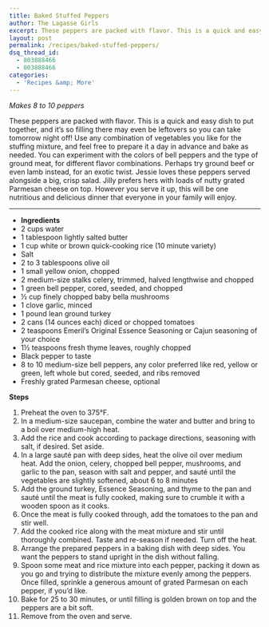 ```yaml
---
title: Baked Stuffed Peppers
author: The Lagasse Girls
excerpt: These peppers are packed with flavor. This is a quick and easy dish to put together, and it’s so filling there may even be leftovers so you can take tomorrow night off! Use any combination of vegetables you like for the stuffing mixture, and feel free to prepare it a day in advance and bake as needed. You can experiment with the colors of bell peppers and the type of ground meat, for different flavor combinations. Perhaps try ground beef or even lamb instead, for an exotic twist. Jessie loves these peppers served alongside a big, crisp salad. Jilly prefers hers with loads of nutty grated Parmesan cheese on top. However you serve it up, this will be one nutritious and delicious dinner that everyone in your family will enjoy.
layout: post
permalink: /recipes/baked-stuffed-peppers/
dsq_thread_id:
  - 803888466
  - 803888466
categories:
  - 'Recipes &amp; More'
---
```

*Makes 8 to 10 peppers*

These peppers are packed with flavor. This is a quick and easy dish to put together, and it’s so filling there may even be leftovers so you can take tomorrow night off! Use any combination of vegetables you like for the stuffing mixture, and feel free to prepare it a day in advance and bake as needed. You can experiment with the colors of bell peppers and the type of ground meat, for different flavor combinations. Perhaps try ground beef or even lamb instead, for an exotic twist. Jessie loves these peppers served alongside a big, crisp salad. Jilly prefers hers with loads of nutty grated Parmesan cheese on top. However you serve it up, this will be one nutritious and delicious dinner that everyone in your family will enjoy.  
****

  * **Ingredients**
  * 2 cups water
  * 1 tablespoon lightly salted butter
  * 1 cup white or brown quick-cooking rice (10 minute variety)
  * Salt
  * 2 to 3 tablespoons olive oil
  * 1 small yellow onion, chopped
  * 2 medium-size stalks celery, trimmed, halved lengthwise and chopped
  * 1 green bell pepper, cored, seeded, and chopped
  * ½ cup finely chopped baby bella mushrooms
  * 1 clove garlic, minced
  * 1 pound lean ground turkey
  * 2 cans (14 ounces each) diced or chopped tomatoes
  * 2 teaspoons Emeril’s Original Essence Seasoning or Cajun seasoning of your choice
  * 1½ teaspoons fresh thyme leaves, roughly chopped
  * Black pepper to taste
  * 8 to 10 medium-size bell peppers, any color preferred like red, yellow or green, left whole but cored, seeded, and ribs removed
  * Freshly grated Parmesan cheese, optional

**Steps**

  1. Preheat the oven to 375°F.
  2. In a medium-size saucepan, combine the water and butter and bring to a boil over medium-high heat.
  3. Add the rice and cook according to package directions, seasoning with salt, if desired. Set aside.
  4. In a large sauté pan with deep sides, heat the olive oil over medium heat. Add the onion, celery, chopped bell pepper, mushrooms, and garlic to the pan, season with salt and pepper, and sauté until the vegetables are slightly softened, about 6 to 8 minutes
  5. Add the ground turkey, Essence Seasoning, and thyme to the pan and sauté until the meat is fully cooked, making sure to crumble it with a wooden spoon as it cooks.
  6. Once the meat is fully cooked through, add the tomatoes to the pan and stir well.
  7. Add the cooked rice along with the meat mixture and stir until thoroughly combined. Taste and re-season if needed. Turn off the heat.
  8. Arrange the prepared peppers in a baking dish with deep sides. You want the peppers to stand upright in the dish without falling.
  9. Spoon some meat and rice mixture into each pepper, packing it down as you go and trying to distribute the mixture evenly among the peppers. Once filled, sprinkle a generous amount of grated Parmesan on each pepper, if you’d like.
 10. Bake for 25 to 30 minutes, or until filling is golden brown on top and the peppers are a bit soft.
 11. Remove from the oven and serve.